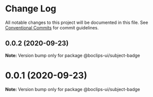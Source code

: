 # Change Log

All notable changes to this project will be documented in this file.
See [Conventional Commits](https://conventionalcommits.org) for commit guidelines.

## 0.0.2 (2020-09-23)

**Note:** Version bump only for package @boclips-ui/subject-badge





# 0.0.1 (2020-09-23)

**Note:** Version bump only for package @boclips-ui/subject-badge
